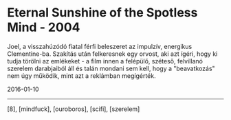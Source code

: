 # Eternal Sunshine of the Spotless Mind - 2004

Joel, a visszahúzódó fiatal férfi beleszeret az impulzív, energikus Clementine-ba. Szakítás után felkeresnek egy orvost, aki azt ígéri, hogy ki tudja törölni az emlékeket - a film innen a felépülő, széteső, felvillanó szerelem darabjaiból áll és talán mondani sem kell, hogy a "beavatkozás" nem úgy működik, mint azt a reklámban megígérték.

2016-01-10 

----

[8], [mindfuck], [ouroboros], [scifi], [szerelem]